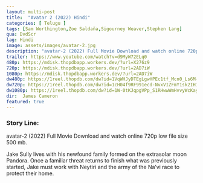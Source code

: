 ```yaml
---
layout: multi-post
title:  "Avatar 2 (2022) Hindi"
categories: [ Telugu ]
tags: [Sam Worthington,Zoe Saldaña,Sigourney Weaver,Stephen Lang]
qua: DvdScr
lag: Hindi
image: assets/images/avatar-2.jpg
description: "avatar-2 (2022) Full Movie Download and watch online 720p low file size 500 mb."
trailer: https://www.youtube.com/watch?v=d9MyW72ELq0
480p: https://mdisk.thopdbapp.workers.dev/?url=X276z9
720p: https://mdisk.thopdbapp.workers.dev/?url=2AD7iW
1080p: https://mdisk.thopdbapp.workers.dev/?url=2AD7iW
dw480p: https://1reel.thopdb.com/dw?id=1VqWHJyDTEgLgwHPEc1tf_Mcn0_Ls6M-a
dw720p: https://1reel.thopdb.com/dw?id=1cH04f9RF991ecd-NvxVIZFmY1sk2IH1I
dw1080p: https://1reel.thopdb.com/dw?id=1W-0tKJqpgVPp_S1RHwwWmHvvyWcKay9_
dir:  James Cameron
featured: true
---
```


### Story Line:
avatar-2 (2022) Full Movie Download and watch online 720p low file size 500 mb.

Jake Sully lives with his newfound family formed on the extrasolar moon Pandora. Once a familiar threat returns to finish what was previously started, Jake must work with Neytiri and the army of the Na’vi race to protect their home.


